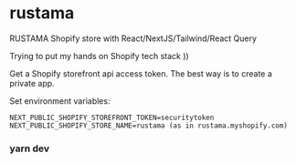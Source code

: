 # rustama
RUSTAMA Shopify store with React/NextJS/Tailwind/React Query 

Trying to put my hands on Shopify tech stack  ))


Get a Shopify storefront api access token. The best way is to create a private app.

Set environment variables:
```
NEXT_PUBLIC_SHOPIFY_STOREFRONT_TOKEN=securitytoken
NEXT_PUBLIC_SHOPIFY_STORE_NAME=rustama (as in rustama.myshopify.com)
```

### yarn dev
